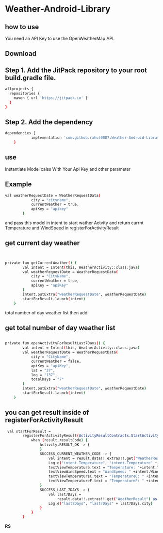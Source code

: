 # Weather-Android-Library
## how to use

You need an API Key to use the OpenWeatherMap API.

## Download

## Step 1. Add the JitPack repository to your root build.gradle file.

```sh
allprojects {
  repositories {
    maven { url 'https://jitpack.io' }
  }
}
```
 ## Step 2. Add the dependency
```sh
dependencies {
	        implementation 'com.github.rahul0007:Weather-Android-Library:1.0.0'
	}
```

## use


Instantiate Model calss With Your Api Key and other parameter  

## Example
```sh
val weatherRequestDate = WeatherRequestData(
            city = "cityname",
            currentWeather = true,
            apiKey = "apikey"
        )
```

        
        
and pass this model in intent to start wather Actvity and return currnt Temperature and WindSpeed in registerForActivityResult
## get current day weather 
```sh


private fun getCurrentWeather() {
        val intent = Intent(this, WeatherActivity::class.java)
        val weatherRequestDate = WeatherRequestData(
            city = "CityName",
            currentWeather = true,
            apiKey = "apiKey"
        )
        intent.putExtra("weatherRequestDate", weatherRequestDate)
        startForResult.launch(intent)
    }
```

total number of day weather list then add

## get total number of day weather list
```sh

private fun openActivityForResultLast7Days() {
        val intent = Intent(this, WeatherActivity::class.java)
        val weatherRequestDate = WeatherRequestData(
            city = "CityName",
            currentWeather = false,
            apiKey = "apiKey",
            lat = "37",
            log = "137",
            totalDays = "7"
        )
        intent.putExtra("weatherRequestDate", weatherRequestDate)
        startForResult.launch(intent)
    }
```
 
 ## you can get result inside of registerForActivityResult
 

```sh
 val startForResult =
        registerForActivityResult(ActivityResultContracts.StartActivityForResult()) { result: ActivityResult ->
            when (result.resultCode) {
                Activity.RESULT_OK -> {
                }
                SUCCESS_CURRENT_WEATHER_CODE -> {
                    val intent = result.data!!.extras!!.get("WeatherResult") as CurrentWeatherData
                    Log.e("intent.Temperature", "intent.Temperature" + intent.Temperature)
                    textViewTemperature.text = "Temperature: "+intent.Temperature
                    textViewWindSpeed.text = "WindSpeed: " +intent.WindSpeed
                    textViewTemperatureC.text = "TemperatureC: " +intent.TemperatureC
                    textViewTemperatureF.text = "TemperatureF: " +intent.TemperatureF
                }
                SUCCESS_LAST_7DAYS -> {
                    val last7Days =
                        result.data!!.extras!!.get("WeatherResult") as DayListWeatherData
                    Log.e("last7Days", "last7Days" + last7Days.city)
                }
            }
        }
```
**RS**


